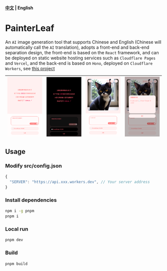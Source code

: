 **[中文](README_ZH.md) | English**

# PainterLeaf
An `AI` image generation tool that supports Chinese and English (Chinese will automatically call the `AI` translation), adopts a front-end and back-end separation design, the front-end is based on the `React` framework, and can be deployed on static website hosting services such as `Cloudflare Pages` and `Vercel`, and the back-end is based on `Hono`, deployed on `Cloudflare Workers`, see [this project](https://github.com/LeafYeeXYZ/MyAPIs)

|![](./readme/IMG_7860.png)|![](./readme/IMG_7861.png)|![](./readme/IMG_7862.png)|![](./readme/IMG_7863.png)|
|:---:|:---:|:---:|:---:|

## Usage
### Modify src/config.json
```javascript
{
  "SERVER": "https://api.xxx.workers.dev", // Your server address
}
```

### Install dependencies
```bash
npm i -g pnpm
pnpm i
```

### Local run
```bash
pnpm dev
```

### Build
```bash
pnpm build
```
